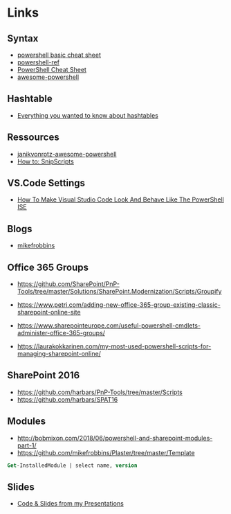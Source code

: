 # Links

## Syntax

- [powershell basic cheat sheet](http://ramblingcookiemonster.github.io/images/Cheat-Sheets/powershell-basic-cheat-sheet2.pdf)
- [powershell-ref](http://ligman.me/1n3mAUZ)
- [PowerShell Cheat Sheet](https://www.sharepointeurope.com/powershell-cheat-sheet/)
- [awesome-powershell](https://github.com/janikvonrotz/awesome-powershell)

## Hashtable

- [Everything you wanted to know about hashtables](https://kevinmarquette.github.io/2016-11-06-powershell-hashtable-everything-you-wanted-to-know-about)

## Ressources

- [janikvonrotz-awesome-powershell](https://github.com/janikvonrotz/awesome-powershell)
- [How to: SnipScripts](https://github.com/TechSnips/SnipScripts)

## VS.Code Settings

- [How To Make Visual Studio Code Look And Behave Like The PowerShell ISE](https://blog.techsnips.io/how-to-make-visual-studio-code-look-and-behave-like-the-powershell-ise/)

## Blogs

- [mikefrobbins](http://mikefrobbins.com)

## Office 365 Groups

- <https://github.com/SharePoint/PnP-Tools/tree/master/Solutions/SharePoint.Modernization/Scripts/Groupify>
- <https://www.petri.com/adding-new-office-365-group-existing-classic-sharepoint-online-site>
- <https://www.sharepointeurope.com/useful-powershell-cmdlets-administer-office-365-groups/>

- <https://laurakokkarinen.com/my-most-used-powershell-scripts-for-managing-sharepoint-online/>

## SharePoint 2016

- <https://github.com/harbars/PnP-Tools/tree/master/Scripts>
- <https://github.com/harbars/SPAT16>

## Modules

- <http://bobmixon.com/2018/06/powershell-and-sharepoint-modules-part-1/>
- <https://github.com/mikefrobbins/Plaster/tree/master/Template>

```ps
Get-InstalledModule | select name, version
```

## Slides

- [Code & Slides from my Presentations](https://github.com/mikefrobbins/Presentations)